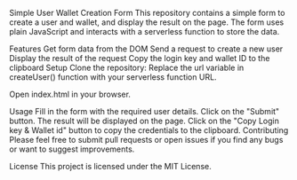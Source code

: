 Simple User Wallet Creation Form
This repository contains a simple form to create a user and wallet, and display the result on the page. The form uses plain JavaScript and interacts with a serverless function to store the data.

Features
Get form data from the DOM
Send a request to create a new user
Display the result of the request
Copy the login key and wallet ID to the clipboard
Setup
Clone the repository:
Replace the url variable in createUser() function with your serverless function URL.

Open index.html in your browser.

Usage
Fill in the form with the required user details.
Click on the "Submit" button.
The result will be displayed on the page.
Click on the "Copy Login key & Wallet id" button to copy the credentials to the clipboard.
Contributing
Please feel free to submit pull requests or open issues if you find any bugs or want to suggest improvements.

License
This project is licensed under the MIT License.

